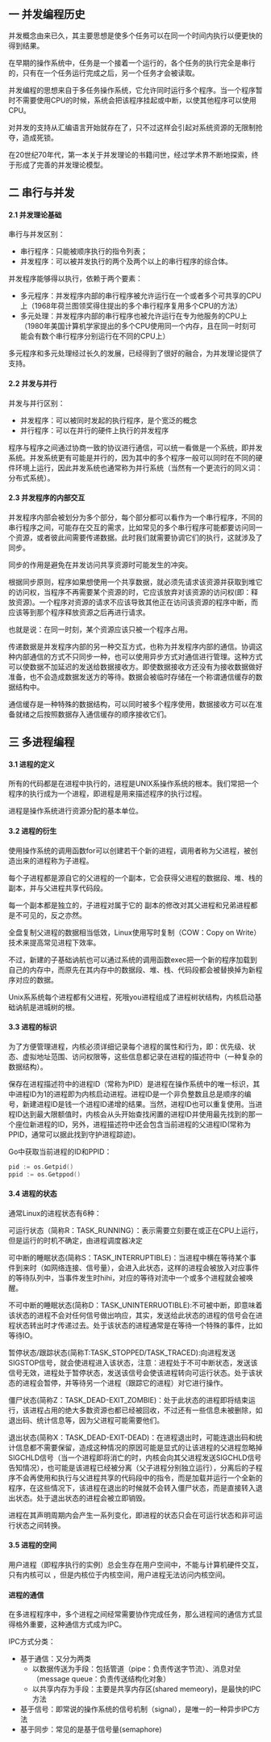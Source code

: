 ## 一 并发编程历史

并发概念由来已久，其主要思想是使多个任务可以在同一个时间内执行以便更快的得到结果。  

在早期的操作系统中，任务是一个接着一个运行的，各个任务的执行完全是串行的，只有在一个任务运行完成之后，另一个任务才会被读取。  

并发编程的思想来自于多任务操作系统，它允许同时运行多个程序。当一个程序暂时不需要使用CPU的时候，系统会把该程序挂起或中断，以使其他程序可以使用CPU。  

对并发的支持从汇编语言开始就存在了，只不过这样会引起对系统资源的无限制抢夺，造成死锁。  

在20世纪70年代，第一本关于并发理论的书籍问世，经过学术界不断地探索，终于形成了完善的并发理论模型。

## 二 串行与并发

#### 2.1 并发理论基础

串行与并发区别：
- 串行程序：只能被顺序执行的指令列表；
- 并发程序：可以被并发执行的两个及两个以上的串行程序的综合体。  

并发程序能够得以执行，依赖于两个要素：
- 多元程序：并发程序内部的串行程序被允许运行在一个或者多个可共享的CPU上（1968年荷兰图领奖得住提出的多个串行程序复用多个CPU的方法）
- 多元处理：并发程序内部的串行程序也被允许运行在专为他服务的CPU上（1980年美国计算机学家提出的多个CPU使用同一个内存，且在同一时刻可能会有数个串行程序分别运行在不同的CPU上）

多元程序和多元处理经过长久的发展，已经得到了很好的融合，为并发理论提供了支持。

#### 2.2 并发与并行

并发与并行区别：
- 并发程序：可以被同时发起的执行程序，是个宽泛的概念
- 并行程序：可以在并行的硬件上执行的并发程序

程序与程序之间通过协商一致的协议进行通信，可以统一看做是一个系统，即并发系统。并发系统更有可能是并行的，因为其中的多个程序一般可以同时在不同的硬件环境上运行，因此并发系统也通常称为并行系统（当然有一个更流行的同义词：分布式系统）。 

#### 2.3 并发程序的内部交互

并发程序内部会被划分为多个部分，每个部分都可以看作为一个串行程序，不同的串行程序之间，可能存在交互的需求，比如常见的多个串行程序可能都要访问同一个资源，或者彼此间需要传递数据。此时我们就需要协调它们的执行，这就涉及了同步。  

同步的作用是避免在并发访问共享资源时可能发生的冲突。  

根据同步原则，程序如果想使用一个共享数据，就必须先请求该资源并获取到堆它的访问权，当程序不再需要某个资源的时，它应该放弃对该资源的访问权(即：释放资源)。一个程序对资源的请求不应该导致其他正在访问该资源的程序中断，而应该等到那个程序释放资源之后再进行请求。  

也就是说：在同一时刻，某个资源应该只被一个程序占用。  

传递数据是并发程序内部的另一种交互方式，也称为并发程序内部的通信。协调这种内部通信的方式不只同步一种，也可以使用异步方式对通信进行管理。这种方式可以使数据不加延迟的发送给数据接收方。即使数据接收方还没有为接收数据做好准备，也不会造成数据发送方的等待。数据会被临时存储在一个称谓通信缓存的数据结构中。  

通信缓存是一种特殊的数据结构，可以同时被多个程序使用，数据接收方可以在准备就绪之后按照数据存入通信缓存的顺序接收它们。  

## 三  多进程编程

#### 3.1 进程的定义 

所有的代码都是在进程中执行的，进程是UNIX系操作系统的根本。我们常把一个程序的执行成为一个进程，即进程是用来描述程序的执行过程。  

进程是操作系统进行资源分配的基本单位。

#### 3.2 进程的衍生

使用操作系统的调用函数for可以创建若干个新的进程，调用者称为父进程，被创造出来的进程称为子进程。  

每个子进程都是源自它的父进程的一个副本，它会获得父进程的数据段、堆、栈的副本，并与父进程共享代码段。  

每一个副本都是独立的，子进程对属于它的 副本的修改对其父进程和兄弟进程都是不可见的，反之亦然。  

全盘复制父进程的数据相当低效，Linux使用写时复制（COW：Copy on Write）技术来提高常见进程下效率。  

不过，新建的子基础讷航也可以通过系统的调用函数exec把一个新的程序加载到自己的内存中，而原先在其内存中的数据段、堆、栈、代码段都会被替换掉为新程序对应的数据。

Unix系系统每个进程都有父进程，死哦you进程组成了进程树状结构，内核启动基础讷航是进城树的根。

#### 3.3 进程的标识

为了方便管理进程，内核必须详细记录每个进程的属性和行为，即：优先级、状态、虚拟地址范围、访问权限等，这些信息都记录在进程的描述符中（一种复杂的数据结构）。  

保存在进程描述符中的进程ID（常称为PID）是进程在操作系统中的唯一标识，其中进程ID为1的进程即为内核启动进程。进程ID是一个非负整数且总是顺序的编号，新建进程ID是钱一个进程ID递增的结果。当然，进程ID也可以重复使用。当进程ID达到最大限额值时，内核会从头开始查找闲置的进程ID并使用最先找到的那一个座位新进程的ID，另外，进程描述符中还会包含当前进程的父进程ID(常称为PPID，通常可以据此找到守护进程踪迹)。  

Go中获取当前进程的ID和PPID：
```go
pid := os.Getpid()
ppid := os.Getppod()
```

#### 3.4 进程的状态

通常Linux的进程状态有6种：  

可运行状态（简称R：TASK_RUNNING）：表示需要立刻要在或正在CPU上运行，但是运行的时机不确定，由进程调度器决定  

可中断的睡眠状态(简称S：TASK_INTERRUPTIBLE)：当进程中横在等待某个事件到来时（如网络连接、信号量），会进入此状态，这样的进程会被放入对应事件的等待队列中，当事件发生时hihi，对应的等待对流中一个或多个进程就会被唤醒。  

不可中断的睡眠状态(简称D：TASK_UNINTERRUOTIBLE):不可被中断，即意味着该状态的进程不会对任何信号做出响应，其实，发送给此状态的进程的信号会在进程状态转出时才传递过去。处于该状态的进程通常是在等待一个特殊的事件，比如等待IO。  

暂停状态/跟踪状态(简称T:TASK_STOPPED/TASK_TRACED):向进程发送SIGSTOP信号，就会使进程进入该状态，注意：进程处于不可中断状态，发送该信号无效，进程处于暂停状态，发送该信号会使该进程转向可运行状态。处于该状态的进程会暂停，并等待另一个进程（跟踪它的进程）对它进行操作。  

僵尸状态(简称Z：TASK_DEAD-EXIT_ZOMBIE)：处于此状态的进程即将结束运行，该进程占用的绝大多数资源也都已经被回收，不过还有一些信息未被删除，如退出码、统计信息等，因为父进程可能需要他们。  

退出状态(简称X：TASK_DEAD-EXIT-DEAD)：在进程退出时，可能连退出码和统计信息都不需要保留，造成这种情况的原因可能是显式的让该进程的父进程忽略掉SIGCHLD信号（当一个进程即将消亡的时，内核会向其父进程发送SIGCHLD信号告知情况），也可能是该进程已经被分离（父子进程分别独立运行），分离后的子程序不会再使用和执行与父进程共享的代码段中的指令，而是加载并运行一个全新的程序，在这些情况下，该进程在退出的时候就不会转入僵尸状态，而是直接转入退出状态。处于退出状态的进程会被立即销毁。 

进程在其声明周期内会产生一系列变化，即进程的状态只会在可运行状态和非可运行状态之间转换。  

#### 3.5 进程的空间 

用户进程（即程序执行的实例）总会生存在用户空间中，不能与计算机硬件交互，只有内核可以 ，但是内核位于内核空间，用户进程无法访问内核空间。  





#### 进程的通信

在多进程程序中，多个进程之间经常需要协作完成任务，那么进程间的通信方式显得格外重要，这种通信方式成为IPC。  

IPC方式分类：
- 基于通信：又分为两类
    - 以数据传送为手段：包括管道（pipe：负责传送字节流）、消息对垒（message queue：负责传送结构化对象）
    - 以共享内存为手段：主要是共享内存区(shared memeory)，是最快的IPC方法
- 基于信号：即常说的操作系统的信号机制（signal），是唯一的一种异步IPC方法
- 基于同步：常见的是基于信号量(semaphore)

